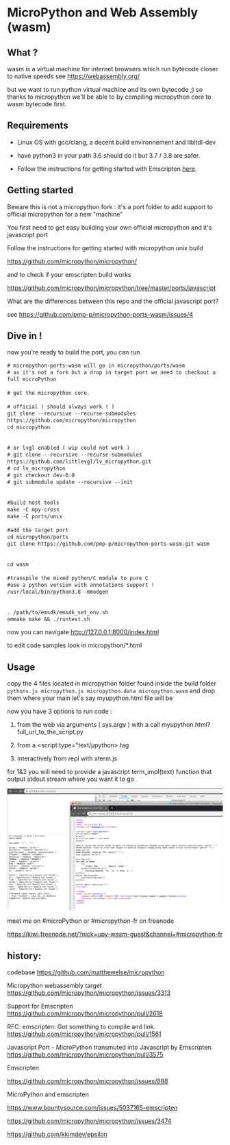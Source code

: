 # MicroPython and Web Assembly (wasm)


## What ?

wasm is a virtual machine for internet browsers which run bytecode closer to native speeds
see https://webassembly.org/

but we want to run python virtual machine and its own bytecode ;) so thanks to micropython
we'll be able to by compiling micropython core to wasm bytecode first.


## Requirements

 - Linux OS with gcc/clang, a decent build environnement and libltdl-dev

 - have python3 in your path 3.6 should do it but 3.7 / 3.8 are safer.

 - Follow the instructions for getting started with Emscripten [here](http://kripken.github.io/emscripten-site/docs/getting_started/downloads.html).


## Getting started

Beware this is not a micropython fork :
 it's a port folder to add support to official micropython for a new "machine"


You first need to get easy building your own official micropython and it's javascript port


Follow the instructions for getting started with micropython unix build

https://github.com/micropython/micropython/


and to check if your emscripten build works

https://github.com/micropython/micropython/tree/master/ports/javascript


What are the differences between this repo and the official javascript port?

see https://github.com/pmp-p/micropython-ports-wasm/issues/4


## Dive in !

now you're ready to build the port, you can run

```
# micropython-ports-wasm will go in micropython/ports/wasm
# as it's not a fork but a drop in target port we need to checkout a full microPython

# get the micropython core.

# official ( should always work ! )
git clone --recursive --recurse-submodules https://github.com/micropython/micropython
cd micropython


# or lvgl enabled ( wip could not work )
# git clone --recursive --recurse-submodules https://github.com/littlevgl/lv_micropython.git
# cd lv_micropython
# git checkout dev-6.0
# git submodule update --recursive --init


#build host tools
make -C mpy-cross
make -C ports/unix

#add the target port
cd micropython/ports
git clone https://github.com/pmp-p/micropython-ports-wasm.git wasm


cd wasm

#transpile the mixed python/C module to pure C
#use a python version with annotations support !
/usr/local/bin/python3.8 -mmodgen


. /path/to/emsdk/emsdk_set_env.sh
emmake make && ./runtest.sh
```

now you can navigate http://127.0.0.1:8000/index.html

to edit code samples look in micropython/*.html


## Usage


copy the 4 files located in micropython folder found inside the build folder
 ``pythons.js micropython.js micropython.data micropython.wasm``
and drop them where your main let's say myupython.html file will be

now you have 3 options to run code :

 1) from the web via arguments ( sys.argv ) with a call myupython.html?full_url_to_the_script.py

 2) from a <script type="text/µpython> tag

 3) interactively from repl with xterm.js


for 1&2 you will need to provide a javascript term_impl(text) function that output stdout stream where you want it to go



![Preview1](./docs/runtest.png)


meet me on  #microPython or #micropython-fr on freenode

https://kiwi.freenode.net/?nick=upy-wasm-guest&channel=#micropython-fr





## history:

codebase
https://github.com/matthewelse/micropython

Micropython webassembly target
https://github.com/micropython/micropython/issues/3313

Support for Emscripten
https://github.com/micropython/micropython/pull/2618

RFC: emscripten: Got something to compile and link.
https://github.com/micropython/micropython/pull/1561

Javascript Port - MicroPython transmuted into Javascript by Emscripten.
https://github.com/micropython/micropython/pull/3575

Emscripten

https://github.com/micropython/micropython/issues/888


MicroPython and emscripten

https://www.bountysource.com/issues/5037165-emscripten

https://github.com/micropython/micropython/issues/3474

https://github.com/kkimdev/epsilon

